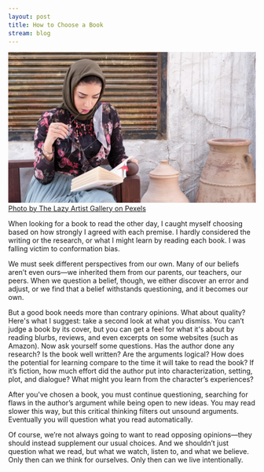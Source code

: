 ```yaml
---
layout: post
title: How to Choose a Book
stream: blog
---
```

![Woman sitting and reading a book thoughtfully](/images/woman-reading-1.jpeg)
[Photo by The Lazy Artist Gallery on Pexels](https://www.pexels.com/photo/woman-reading-a-book-1223345/)

When looking for a book to read the other day, I caught myself choosing based on how strongly I agreed with each premise. I hardly considered the writing or the research, or what I might learn by reading each book. I was falling victim to conformation bias.

We must seek different perspectives from our own. Many of our beliefs aren’t even ours—we inherited them from our parents, our teachers, our peers. When we question a belief, though, we either discover an error and adjust, or we find that a belief withstands questioning, and it becomes our own.
<!--more-->

But a good book needs more than contrary opinions. What about quality? Here's what I suggest: take a second look at what you dismiss. You can’t judge a book by its cover, but you can get a feel for what it's about by reading blurbs, reviews, and even excerpts on some websites (such as Amazon). Now ask yourself some questions. Has the author done any research? Is the book well written? Are the arguments logical? How does the potential for learning compare to the time it will take to read the book? If it’s fiction, how much effort did the author put into characterization, setting, plot, and dialogue? What might you learn from the character’s experiences?

After you've chosen a book, you must continue questioning, searching for flaws in the author’s argument while being open to new ideas. You may read slower this way, but this critical thinking filters out unsound arguments. Eventually you will question what you read automatically.

Of course, we’re not always going to want to read opposing opinions—they should instead supplement our usual choices. And we shouldn’t just question what we read, but what we watch, listen to, and what we believe. Only then can we think for ourselves. Only then can we live intentionally.
